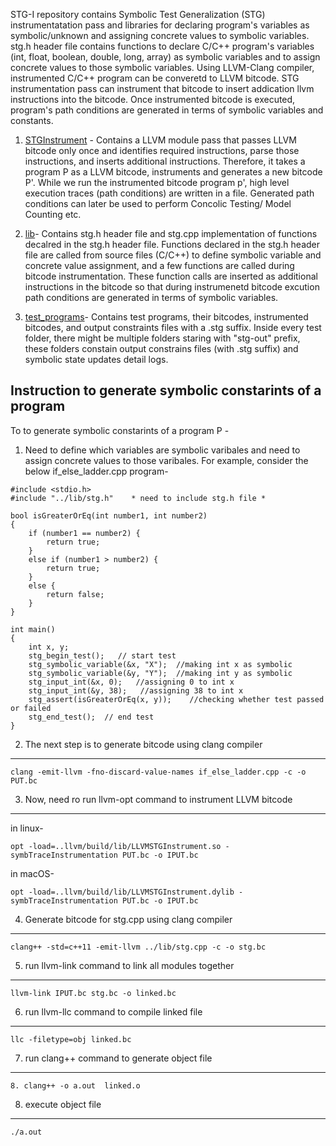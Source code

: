 STG-I repository contains Symbolic Test Generalization (STG) instrumentatation pass and libraries for declaring program's variables as symbolic/unknown and assigning concrete values to symbolic variables. stg.h header file contains functions to declare C/C++ program's variables (int, float, boolean, double, long, array) as symbolic variables and to assign concrete values to those symbolic variables. Using LLVM-Clang compiler, instrumented C/C++ program can be converetd to LLVM bitcode. 
STG instrumentation pass can instrument that bitcode to insert addication llvm instructions into the bitcode. Once instrumented bitcode is executed, program's path conditions are generated in terms of symbolic variables and constants. 

1. [STGInstrument](https://github.com/soneyahossain/STG-I/tree/master/pass/STGInstrument) - Contains a LLVM module pass that passes LLVM bitcode only once and identifies required instructions, parse those instructions, and inserts additional instructions. Therefore, it takes a program P as a LLVM bitcode, instruments and generates a new bitcode P'. 
While we run the instrumented bitcode program p', high level execution traces (path conditions) are written in a file. Generated path conditions can later be used to perform Concolic Testing/ Model Counting etc.  

2. [lib](https://github.com/soneyahossain/STG-I/tree/master/lib)- Contains stg.h header file and stg.cpp implementation of functions decalred in the stg.h header file. Functions declared in the stg.h header file are called from source files (C/C++) to define symbolic variable and concrete value assignment, and a few functions are called during bitcode instrumentation. These function calls are inserted as additional instructions in the bitcode so that during instrumenetd bitcode excution path conditions are generated in terms of symbolic variables. 


3. [test_programs](https://github.com/soneyahossain/STG-I/tree/master/test_programs)- Contains test programs, their bitcodes, instrumented bitcodes, and output constraints files with a .stg suffix. Inside every test folder, there might be multiple folders staring with "stg-out" prefix, these folders constain output constrains files (with .stg suffix) and symbolic state updates detail logs.


Instruction to generate symbolic constarints of a program
---------------------------------------------------------

To to generate symbolic constarints of a program P -

1. Need to define which variables are symbolic varibales and need to assign concrete values to those varibales. For example, consider the below if_else_ladder.cpp program-
```
#include <stdio.h>    
#include "../lib/stg.h"    * need to include stg.h file *  

bool isGreaterOrEq(int number1, int number2)  
{  
    if (number1 == number2) {  
        return true;  
    }  
    else if (number1 > number2) {  
        return true;  
    }  
    else {  
        return false;  
    }  
}   

int main()  
{
    int x, y;  
    stg_begin_test();   // start test
    stg_symbolic_variable(&x, "X");  //making int x as symbolic
    stg_symbolic_variable(&y, "Y");  //making int y as symbolic
    stg_input_int(&x, 0);   //assigning 0 to int x 
    stg_input_int(&y, 38);   //assigning 38 to int x 
    stg_assert(isGreaterOrEq(x, y));    //checking whether test passed or failed 
    stg_end_test();  // end test
}

```
2. The next step is to generate bitcode using clang compiler  
----------------------------------------------------------------

```
clang -emit-llvm -fno-discard-value-names if_else_ladder.cpp -c -o PUT.bc

```
3. Now, need ro run llvm-opt command to instrument LLVM bitcode
----------------------------------------------------------------

in linux-

```
opt -load=..llvm/build/lib/LLVMSTGInstrument.so -symbTraceInstrumentation PUT.bc -o IPUT.bc
```
in macOS-

```
opt -load=..llvm/build/lib/LLVMSTGInstrument.dylib -symbTraceInstrumentation PUT.bc -o IPUT.bc

```

4. Generate bitcode for stg.cpp using clang compiler 
----------------------------------------------------------------

```
clang++ -std=c++11 -emit-llvm ../lib/stg.cpp -c -o stg.bc

```

5. run llvm-link command to link all modules together
----------------------------------------------------------------

```
llvm-link IPUT.bc stg.bc -o linked.bc

```

6. run llvm-llc command to compile linked file 
----------------------------------------------------------------

```
llc -filetype=obj linked.bc

```

7. run clang++ command to generate object file 
---------------------------------------------------------------------------------------------------------------------
```
8. clang++ -o a.out  linked.o
```
8. execute object file
---------------------------------------------------------------------------------------------------------------------
```
./a.out

```
